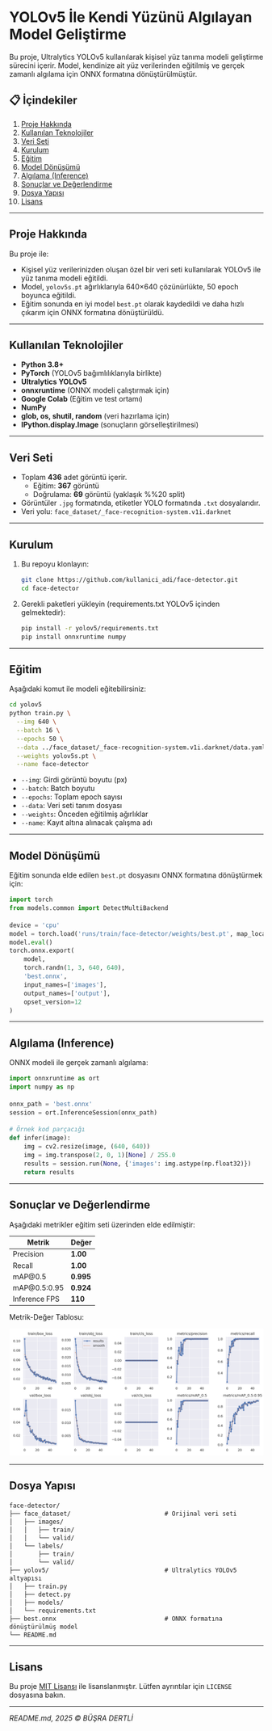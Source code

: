 # YOLOv5 İle Kendi Yüzünü Algılayan Model Geliştirme

Bu proje, Ultralytics YOLOv5 kullanılarak kişisel yüz tanıma modeli geliştirme sürecini içerir. Model, kendinize ait yüz verilerinden eğitilmiş ve gerçek zamanlı algılama için ONNX formatına dönüştürülmüştür.

## 📋 İçindekiler

1. [Proje Hakkında](#proje-hakk%C4%B1nda)
2. [Kullanılan Teknolojiler](#kullan%C4%B1lan-teknolojiler)
3. [Veri Seti](#veri-seti)
4. [Kurulum](#kurulum)
5. [Eğitim](#e%C4%9Fitim)
6. [Model Dönüşümü](#model-d%C3%B6n%C3%BC%C5%9F%C3%BCm%C3%BC)
7. [Algılama (Inference)](#alg%C4%B1lama-inference)
8. [Sonuçlar ve Değerlendirme](#sonu%C3%A7lar-ve-de%C4%9Ferleme)
9. [Dosya Yapısı](#dosya-yap%C4%B1s%C4%B1)
10. [Lisans](#lisans)

---

## Proje Hakkında

Bu proje ile:

- Kişisel yüz verilerinizden oluşan özel bir veri seti kullanılarak YOLOv5 ile yüz tanıma modeli eğitildi.
- Model, `yolov5s.pt` ağırlıklarıyla 640×640 çözünürlükte, 50 epoch boyunca eğitildi.
- Eğitim sonunda en iyi model `best.pt` olarak kaydedildi ve daha hızlı çıkarım için ONNX formatına dönüştürüldü.

---

## Kullanılan Teknolojiler

- **Python 3.8+**
- **PyTorch** (YOLOv5 bağımlılıklarıyla birlikte)
- **Ultralytics YOLOv5**
- **onnxruntime** (ONNX modeli çalıştırmak için)
- **Google Colab** (Eğitim ve test ortamı)
- **NumPy**
- **glob, os, shutil, random** (veri hazırlama için)
- **IPython.display.Image** (sonuçların görselleştirilmesi)

---

## Veri Seti

- Toplam **436** adet görüntü içerir.
  - Eğitim: **367** görüntü
  - Doğrulama: **69** görüntü (yaklaşık %%20 split)
- Görüntüler `.jpg` formatında, etiketler YOLO formatında `.txt` dosyalarıdır.
- Veri yolu: `face_dataset/_face-recognition-system.v1i.darknet`


---

## Kurulum

1. Bu repoyu klonlayın:
   ```bash
   git clone https://github.com/kullanici_adi/face-detector.git
   cd face-detector
   ```
2. Gerekli paketleri yükleyin (requirements.txt YOLOv5 içinden gelmektedir):
   ```bash
   pip install -r yolov5/requirements.txt
   pip install onnxruntime numpy
   ```

---

## Eğitim

Aşağıdaki komut ile modeli eğitebilirsiniz:

```bash
cd yolov5
python train.py \
  --img 640 \
  --batch 16 \
  --epochs 50 \
  --data ../face_dataset/_face-recognition-system.v1i.darknet/data.yaml \
  --weights yolov5s.pt \
  --name face-detector
```

- `--img`: Girdi görüntü boyutu (px)
- `--batch`: Batch boyutu
- `--epochs`: Toplam epoch sayısı
- `--data`: Veri seti tanım dosyası
- `--weights`: Önceden eğitilmiş ağırlıklar
- `--name`: Kayıt altına alınacak çalışma adı

---

## Model Dönüşümü

Eğitim sonunda elde edilen `best.pt` dosyasını ONNX formatına dönüştürmek için:

```python
import torch
from models.common import DetectMultiBackend

device = 'cpu'
model = torch.load('runs/train/face-detector/weights/best.pt', map_location=device)['model'].float()
model.eval()
torch.onnx.export(
    model,
    torch.randn(1, 3, 640, 640),
    'best.onnx',
    input_names=['images'],
    output_names=['output'],
    opset_version=12
)
```

---

## Algılama (Inference)

ONNX modeli ile gerçek zamanlı algılama:

```python
import onnxruntime as ort
import numpy as np

onnx_path = 'best.onnx'
session = ort.InferenceSession(onnx_path)

# Örnek kod parçacığı
def infer(image):
    img = cv2.resize(image, (640, 640))
    img = img.transpose(2, 0, 1)[None] / 255.0
    results = session.run(None, {'images': img.astype(np.float32)})
    return results
```

---

## Sonuçlar ve Değerlendirme

Aşağıdaki metrikler eğitim seti üzerinden elde edilmiştir:

| Metrik        | Değer         |
| ------------- | ------------- |
| Precision     | **1.00**      |
| Recall        | **1.00**      |
| mAP\@0.5      | **0.995**     |
| mAP\@0.5:0.95 | **0.924**     |
| Inference FPS | **110**       |

Metrik-Değer Tablosu:

![alt text](results.png)


---

## Dosya Yapısı

```
face-detector/
├── face_dataset/                          # Orijinal veri seti
│   ├── images/
│   │   ├── train/
│   │   └── valid/
│   └── labels/
│       ├── train/
│       └── valid/
├── yolov5/                                # Ultralytics YOLOv5 altyapısı
│   ├── train.py
│   ├── detect.py
│   ├── models/
│   └── requirements.txt
├── best.onnx                              # ONNX formatına dönüştürülmüş model
└── README.md
```

---

## Lisans

Bu proje [MIT Lisansı](LICENSE) ile lisanslanmıştır. Lütfen ayrıntılar için `LICENSE` dosyasına bakın.

---

*README.md, 2025 © BÜŞRA DERTLİ*

